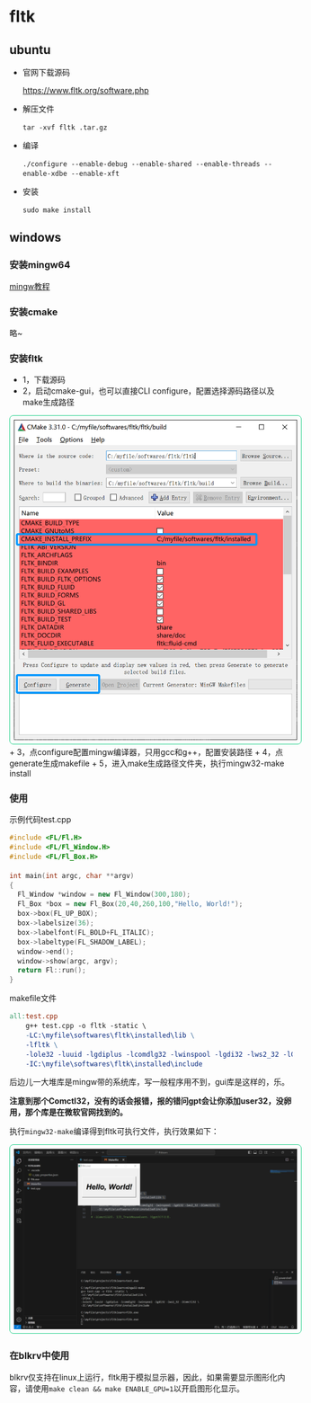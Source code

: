 # fltk

## ubuntu

+ 官网下载源码

    https://www.fltk.org/software.php

+ 解压文件

    `tar -xvf fltk .tar.gz`

+ 编译

    `./configure --enable-debug --enable-shared --enable-threads --enable-xdbe --enable-xft`

+ 安装

    `sudo make install`

## windows
### 安装mingw64
[mingw教程](../mingw/mingw.html)
### 安装cmake
略~
### 安装fltk
+ 1，下载源码
+ 2，启动cmake-gui，也可以直接CLI configure，配置选择源码路径以及make生成路径
<div style="text-align:center;"><img src="./QQ20241204-180724.png" style="zoom:70%;border-radius: 10px;border:2px solid #23D18B;padding:10px"/></div>
+ 3，点configure配置mingw编译器，只用gcc和g++，配置安装路径
+ 4，点generate生成makefile
+ 5，进入make生成路径文件夹，执行mingw32-make install

### 使用
示例代码test.cpp
```c++
#include <FL/Fl.H>
#include <FL/Fl_Window.H>
#include <FL/Fl_Box.H>

int main(int argc, char **argv)
{
  Fl_Window *window = new Fl_Window(300,180);
  Fl_Box *box = new Fl_Box(20,40,260,100,"Hello, World!");
  box->box(FL_UP_BOX);
  box->labelsize(36);
  box->labelfont(FL_BOLD+FL_ITALIC);
  box->labeltype(FL_SHADOW_LABEL);
  window->end();
  window->show(argc, argv);
  return Fl::run();
}
```
makefile文件
```makefile
all:test.cpp
	g++ test.cpp -o fltk -static \
	-LC:\myfile\softwares\fltk\installed\lib \
	-lfltk \
	-lole32 -luuid -lgdiplus -lcomdlg32 -lwinspool -lgdi32 -lws2_32 -lComctl32 \
	-IC:\myfile\softwares\fltk\installed\include
```
后边儿一大堆库是mingw带的系统库，写一般程序用不到，gui库是这样的，乐。

**注意到那个Comctl32，没有的话会报错，报的错问gpt会让你添加user32，没卵用，那个库是在微软官网找到的。**

执行`mingw32-make`编译得到fltk可执行文件，执行效果如下：
<div style="text-align:center;"><img src="./QQ20241204-180826.png" style="zoom:70%;border-radius: 10px;border:2px solid #23D18B;padding:10px"/></div>

### 在blkrv中使用
blkrv仅支持在linux上运行，fltk用于模拟显示器，因此，如果需要显示图形化内容，请使用`make clean && make ENABLE_GPU=1`以开启图形化显示。
